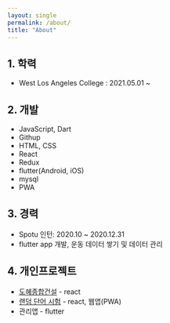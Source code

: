 ```yaml
---
layout: single
permalink: /about/
title: "About"
---
```


## 1. 학력

- West Los Angeles College
  : 2021.05.01 ~

## 2. 개발
- JavaScript, Dart
- Githup
- HTML, CSS
- React
- Redux
- flutter(Android, iOS)
- mysql
- PWA

## 3. 경력

-  Spotu 인턴:  2020.10 ~ 2020.12.31
- flutter app 개발, 운동 데이터 쌓기 및 데이터 관리

## 4. 개인프로젝트
- [도혜종합건설](http://dohye.co.kr) - react
- [랜덤 단어 시험](https://dailyvocatest.tk) - react, 웹앱(PWA)
- 관리앱 - flutter

